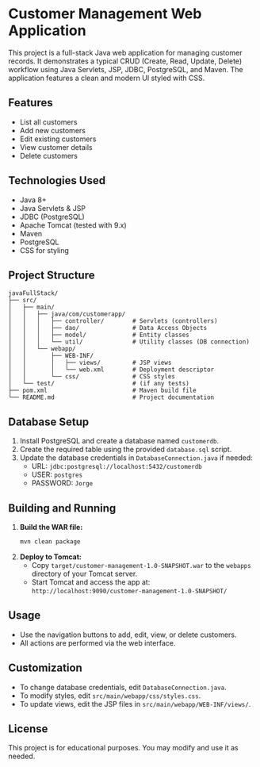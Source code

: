 # Customer Management Web Application

This project is a full-stack Java web application for managing customer records. It demonstrates a typical CRUD (Create, Read, Update, Delete) workflow using Java Servlets, JSP, JDBC, PostgreSQL, and Maven. The application features a clean and modern UI styled with CSS.

## Features
- List all customers
- Add new customers
- Edit existing customers
- View customer details
- Delete customers

## Technologies Used
- Java 8+
- Java Servlets & JSP
- JDBC (PostgreSQL)
- Apache Tomcat (tested with 9.x)
- Maven
- PostgreSQL
- CSS for styling

## Project Structure
```
javaFullStack/
├── src/
│   ├── main/
│   │   ├── java/com/customerapp/
│   │   │   ├── controller/        # Servlets (controllers)
│   │   │   ├── dao/               # Data Access Objects
│   │   │   ├── model/             # Entity classes
│   │   │   └── util/              # Utility classes (DB connection)
│   │   └── webapp/
│   │       ├── WEB-INF/
│   │       │   ├── views/         # JSP views
│   │       │   └── web.xml        # Deployment descriptor
│   │       └── css/               # CSS styles
│   └── test/                      # (if any tests)
├── pom.xml                        # Maven build file
└── README.md                      # Project documentation
```

## Database Setup
1. Install PostgreSQL and create a database named `customerdb`.
2. Create the required table using the provided `database.sql` script.
3. Update the database credentials in `DatabaseConnection.java` if needed:
   - URL: `jdbc:postgresql://localhost:5432/customerdb`
   - USER: `postgres`
   - PASSWORD: `Jorge`

## Building and Running
1. **Build the WAR file:**
   ```bash
   mvn clean package
   ```
2. **Deploy to Tomcat:**
   - Copy `target/customer-management-1.0-SNAPSHOT.war` to the `webapps` directory of your Tomcat server.
   - Start Tomcat and access the app at: `http://localhost:9090/customer-management-1.0-SNAPSHOT/`

## Usage
- Use the navigation buttons to add, edit, view, or delete customers.
- All actions are performed via the web interface.

## Customization
- To change database credentials, edit `DatabaseConnection.java`.
- To modify styles, edit `src/main/webapp/css/styles.css`.
- To update views, edit the JSP files in `src/main/webapp/WEB-INF/views/`.

## License
This project is for educational purposes. You may modify and use it as needed.
